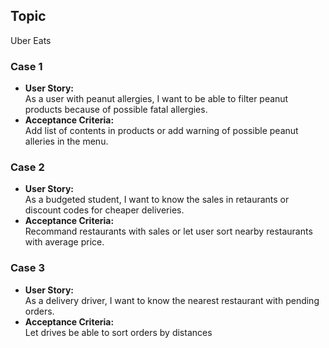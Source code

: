 ## Topic
Uber Eats
### Case 1
- **User Story:**  
  As a user with peanut allergies, I want to be able to filter peanut products because of possible fatal allergies.
- **Acceptance Criteria:**  
  Add list of contents in products or add warning of possible peanut alleries in the menu.
### Case 2
- **User Story:**  
  As a budgeted student, I want to know the sales in retaurants or discount codes for cheaper deliveries.
- **Acceptance Criteria:**  
  Recommand restaurants with sales or let user sort nearby restaurants with average price.
### Case 3
- **User Story:**  
  As a delivery driver, I want to know the nearest restaurant with pending orders.
- **Acceptance Criteria:**  
  Let drives be able to sort orders by distances
